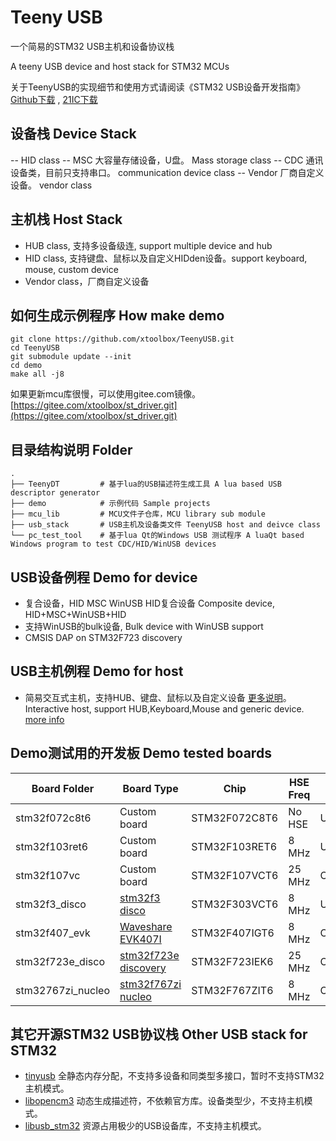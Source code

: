 Teeny USB
==========
一个简易的STM32 USB主机和设备协议栈

A teeny USB device and host stack for STM32 MCUs

关于TeenyUSB的实现细节和使用方式请阅读《STM32 USB设备开发指南》 [Github下载](https://github.com/xtoolbox/TeenyUSB/releases/download/0.1/STM32_USB_desgin_guide.pdf) , [21IC下载](http://dl.21ic.com/download/stm32_usb-285543.html)

## 设备栈 Device Stack
-- HID class
-- MSC 大容量存储设备，U盘。 Mass storage class
-- CDC 通讯设备类，目前只支持串口。 communication device class
-- Vendor 厂商自定义设备。 vendor class

## 主机栈 Host Stack
- HUB class, 支持多设备级连, support multiple device and hub
- HID class, 支持键盘、鼠标以及自定义HIDden设备。support keyboard, mouse, custom device
- Vendor class，厂商自定义设备


## 如何生成示例程序 How make demo
``` batch
git clone https://github.com/xtoolbox/TeenyUSB.git
cd TeenyUSB
git submodule update --init
cd demo
make all -j8
```
如果更新mcu库很慢，可以使用gitee.com镜像。[https://gitee.com/xtoolbox/st_driver.git](https://gitee.com/xtoolbox/st_driver.git)

## 目录结构说明 Folder
```
.
├── TeenyDT         # 基于lua的USB描述符生成工具 A lua based USB descriptor generator 
├── demo            # 示例代码 Sample projects
├── mcu_lib         # MCU文件子仓库，MCU library sub module
├── usb_stack       # USB主机及设备类文件 TeenyUSB host and deivce class
└── pc_test_tool    # 基于lua Qt的Windows USB 测试程序 A luaQt based Windows program to test CDC/HID/WinUSB devices
```

## USB设备例程 Demo for device

- 复合设备，HID MSC WinUSB HID复合设备 Composite device, HID+MSC+WinUSB+HID
- 支持WinUSB的bulk设备, Bulk device with WinUSB support
- CMSIS DAP on STM32F723 discovery

## USB主机例程 Demo for host

- 简易交互式主机，支持HUB、键盘、鼠标以及自定义设备 [更多说明][host_readme]。 Interactive host, support HUB,Keyboard,Mouse and generic device. [more info][host_readme]

[host_readme]: https://github.com/xtoolbox/TeenyUSB/blob/master/demo/host/readme.md

## Demo测试用的开发板 Demo tested boards

| Board Folder     |      Board Type             |      Chip     |HSE Freq | USB Core            |
|------------------|-----------------------------|---------------|---------|---------------------|
| stm32f072c8t6    | Custom board                | STM32F072C8T6 | No HSE  | USB FS              |
| stm32f103ret6    | Custom board                | STM32F103RET6 | 8 MHz   | USB FS              |
| stm32f107vc      | Custom board                | STM32F107VCT6 | 25 MHz  | OTG_FS              |
| stm32f3_disco    | [stm32f3 disco][303]        | STM32F303VCT6 | 8 MHz   | USB FS              |
| stm32f407_evk    | [Waveshare EVK407I][407]    | STM32F407IGT6 | 8 MHz   | OTG_FS/OTG_HS_ULPI  |
| stm32f723e_disco | [stm32f723e discovery][723] | STM32F723IEK6 | 25 MHz  | OTG_FS/OTG_HS_Embed |
| stm32767zi_nucleo| [stm32f767zi nucleo][767]   | STM32F767ZIT6 | 8 MHz   | OTG_FS              |

[767]: https://www.st.com/en/evaluation-tools/nucleo-f767zi.html
[723]: https://www.st.com/en/evaluation-tools/32f723ediscovery.html
[407]: http://www.waveshare.net/wiki/EVK407I
[303]: https://www.st.com/en/evaluation-tools/stm32f3discovery.html

## 其它开源STM32 USB协议栈 Other USB stack for STM32
- [tinyusb](https://github.com/hathach/tinyusb.git)  全静态内存分配，不支持多设备和同类型多接口，暂时不支持STM32主机模式。
- [libopencm3](https://github.com/libopencm3/libopencm3.git) 动态生成描述符，不依赖官方库。设备类型少，不支持主机模式。
- [libusb_stm32](https://github.com/dmitrystu/libusb_stm32.git) 资源占用极少的USB设备库，不支持主机模式。

